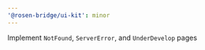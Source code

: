 ```yaml
---
'@rosen-bridge/ui-kit': minor
---
```


Implement `NotFound`, `ServerError`, and `UnderDevelop` pages

